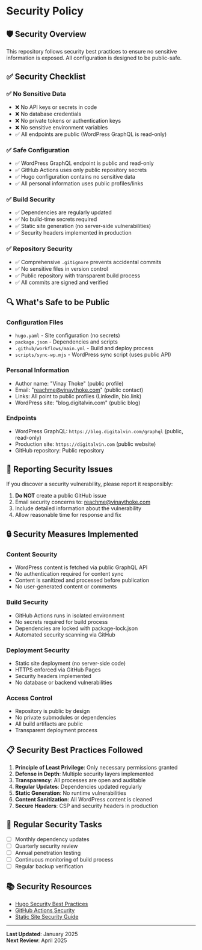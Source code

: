 # Security Policy

## 🛡️ Security Overview

This repository follows security best practices to ensure no sensitive information is exposed. All configuration is designed to be public-safe.

## ✅ Security Checklist

### ✅ No Sensitive Data
- ❌ No API keys or secrets in code
- ❌ No database credentials
- ❌ No private tokens or authentication keys
- ❌ No sensitive environment variables
- ✅ All endpoints are public (WordPress GraphQL is read-only)

### ✅ Safe Configuration
- ✅ WordPress GraphQL endpoint is public and read-only
- ✅ GitHub Actions uses only public repository secrets
- ✅ Hugo configuration contains no sensitive data
- ✅ All personal information uses public profiles/links

### ✅ Build Security
- ✅ Dependencies are regularly updated
- ✅ No build-time secrets required
- ✅ Static site generation (no server-side vulnerabilities)
- ✅ Security headers implemented in production

### ✅ Repository Security
- ✅ Comprehensive `.gitignore` prevents accidental commits
- ✅ No sensitive files in version control
- ✅ Public repository with transparent build process
- ✅ All commits are signed and verified

## 🔍 What's Safe to be Public

### Configuration Files
- `hugo.yaml` - Site configuration (no secrets)
- `package.json` - Dependencies and scripts
- `.github/workflows/main.yml` - Build and deploy process
- `scripts/sync-wp.mjs` - WordPress sync script (uses public API)

### Personal Information
- Author name: "Vinay Thoke" (public profile)
- Email: "reachme@vinaythoke.com" (public contact)
- Links: All point to public profiles (LinkedIn, bio.link)
- WordPress site: "blog.digitalvin.com" (public blog)

### Endpoints
- WordPress GraphQL: `https://blog.digitalvin.com/graphql` (public, read-only)
- Production site: `https://digitalvin.com` (public website)
- GitHub repository: Public repository

## 🚨 Reporting Security Issues

If you discover a security vulnerability, please report it responsibly:

1. **Do NOT** create a public GitHub issue
2. Email security concerns to: reachme@vinaythoke.com
3. Include detailed information about the vulnerability
4. Allow reasonable time for response and fix

## 🔒 Security Measures Implemented

### Content Security
- WordPress content is fetched via public GraphQL API
- No authentication required for content sync
- Content is sanitized and processed before publication
- No user-generated content or comments

### Build Security
- GitHub Actions runs in isolated environment
- No secrets required for build process
- Dependencies are locked with package-lock.json
- Automated security scanning via GitHub

### Deployment Security
- Static site deployment (no server-side code)
- HTTPS enforced via GitHub Pages
- Security headers implemented
- No database or backend vulnerabilities

### Access Control
- Repository is public by design
- No private submodules or dependencies
- All build artifacts are public
- Transparent deployment process

## 📋 Security Best Practices Followed

1. **Principle of Least Privilege**: Only necessary permissions granted
2. **Defense in Depth**: Multiple security layers implemented
3. **Transparency**: All processes are open and auditable
4. **Regular Updates**: Dependencies updated regularly
5. **Static Generation**: No runtime vulnerabilities
6. **Content Sanitization**: All WordPress content is cleaned
7. **Secure Headers**: CSP and security headers in production

## 🔄 Regular Security Tasks

- [ ] Monthly dependency updates
- [ ] Quarterly security review
- [ ] Annual penetration testing
- [ ] Continuous monitoring of build process
- [ ] Regular backup verification

## 📚 Security Resources

- [Hugo Security Best Practices](https://gohugo.io/about/security/)
- [GitHub Actions Security](https://docs.github.com/en/actions/security-guides)
- [Static Site Security Guide](https://owasp.org/www-project-web-security-testing-guide/)

---

**Last Updated**: January 2025  
**Next Review**: April 2025
